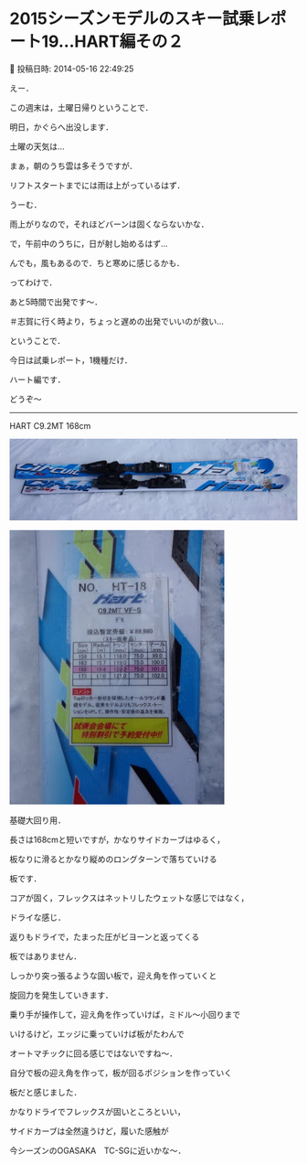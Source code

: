 # 2015シーズンモデルのスキー試乗レポート19…HART編その２

📅 投稿日時: 2014-05-16 22:49:25

えー．


この週末は，土曜日帰りということで．


明日，かぐらへ出没します．





土曜の天気は…


まぁ，朝のうち雲は多そうですが．


リフトスタートまでには雨は上がっているはず．


うーむ．


雨上がりなので，それほどバーンは固くならないかな．


で，午前中のうちに，日が射し始めるはず…


んでも，風もあるので．ちと寒めに感じるかも．





ってわけで．


あと5時間で出発です～．


＃志賀に行く時より，ちょっと遅めの出発でいいのが救い…





ということで．


今日は試乗レポート，1機種だけ．





ハート編です．


どうぞ～


[]()


---


HART C9.2MT 168cm







![4ff54cc4bcd6a0b2419e80feb4760ff1.jpg](images/4ff54cc4bcd6a0b2419e80feb4760ff1.jpg)









![ca47cc5fc0c57acbeebc3d8394082a04.jpg](images/ca47cc5fc0c57acbeebc3d8394082a04.jpg)







基礎大回り用．





長さは168cmと短いですが，かなりサイドカーブはゆるく，


板なりに滑るとかなり縦めのロングターンで落ちていける


板です．





コアが固く，フレックスはネットリしたウェットな感じではなく，


ドライな感じ．


返りもドライで，たまった圧がビヨーンと返ってくる


板ではありません．


しっかり突っ張るような固い板で，迎え角を作っていくと


旋回力を発生していきます．


乗り手が操作して，迎え角を作っていけば，ミドル～小回りまで


いけるけど，エッジに乗っていけば板がたわんで


オートマチックに回る感じではないですね～．


自分で板の迎え角を作って，板が回るポジションを作っていく


板だと感じました．


かなりドライでフレックスが固いところといい，


サイドカーブは全然違うけど，履いた感触が


今シーズンのOGASAKA　TC-SGに近いかな～．
